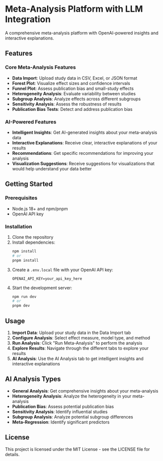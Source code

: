 # Meta-Analysis Platform with LLM Integration

A comprehensive meta-analysis platform with OpenAI-powered insights and interactive explanations.

## Features

### Core Meta-Analysis Features

- **Data Import**: Upload study data in CSV, Excel, or JSON format
- **Forest Plot**: Visualize effect sizes and confidence intervals
- **Funnel Plot**: Assess publication bias and small-study effects
- **Heterogeneity Analysis**: Evaluate variability between studies
- **Subgroup Analysis**: Analyze effects across different subgroups
- **Sensitivity Analysis**: Assess the robustness of results
- **Publication Bias Tests**: Detect and address publication bias

### AI-Powered Features

- **Intelligent Insights**: Get AI-generated insights about your meta-analysis data
- **Interactive Explanations**: Receive clear, interactive explanations of your results
- **Recommendations**: Get specific recommendations for improving your analysis
- **Visualization Suggestions**: Receive suggestions for visualizations that would help understand your data better

## Getting Started

### Prerequisites

- Node.js 18+ and npm/pnpm
- OpenAI API key

### Installation

1. Clone the repository
2. Install dependencies:
   ```bash
   npm install
   # or
   pnpm install
   ```
3. Create a `.env.local` file with your OpenAI API key:
   ```
   OPENAI_API_KEY=your_api_key_here
   ```
4. Start the development server:
   ```bash
   npm run dev
   # or
   pnpm dev
   ```

## Usage

1. **Import Data**: Upload your study data in the Data Import tab
2. **Configure Analysis**: Select effect measure, model type, and method
3. **Run Analysis**: Click "Run Meta-Analysis" to perform the analysis
4. **Explore Results**: Navigate through the different tabs to explore your results
5. **AI Analysis**: Use the AI Analysis tab to get intelligent insights and interactive explanations

## AI Analysis Types

- **General Analysis**: Get comprehensive insights about your meta-analysis
- **Heterogeneity Analysis**: Analyze the heterogeneity in your meta-analysis
- **Publication Bias**: Assess potential publication bias
- **Sensitivity Analysis**: Identify influential studies
- **Subgroup Analysis**: Analyze potential subgroup differences
- **Meta-Regression**: Identify significant predictors

## License

This project is licensed under the MIT License - see the LICENSE file for details.
